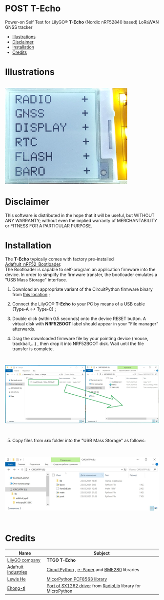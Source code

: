 # POST T-Echo

Power-on Self Test for LilyGO&#174; **T-Echo** (Nordic nRF52840 based) LoRaWAN GNSS tracker

* [Illustrations](https://github.com/lyusupov/POST_TEcho/blob/main/README.md#illustrations)
* [Disclaimer](https://github.com/lyusupov/POST_TEcho/blob/main/README.md#disclaimer)
* [Installation](https://github.com/lyusupov/POST_TEcho/blob/main/README.md#installation)
* [Credits](https://github.com/lyusupov/POST_TEcho/blob/main/README.md#credits)

# Illustrations

<br>

<img src="https://github.com/lyusupov/POST_TEcho/blob/main/docs/images/POST_T-Echo_1.jpg" height="313" width="400">

<br>

# Disclaimer

This software is distributed in the hope that it will be useful, but WITHOUT ANY WARRANTY; without even the implied warranty of MERCHANTABILITY or FITNESS FOR A PARTICULAR PURPOSE.

# Installation

The **T-Echo** typically comes with factory pre-installed [Adafruit_nRF52_Bootloader](https://github.com/adafruit/Adafruit_nRF52_Bootloader).<br>
The Bootloader is capable to self-program an application firmware into the device. In order to simplify the firmware transfer, the bootloader emulates a "USB Mass Storage" interface.

1. Download an appropriate variant of the CircuitPython firmware binary from [this location](https://github.com/lyusupov/POST_TEcho/tree/main/bin) ;

2. Connect the LilyGO&#174; **T-Echo** to your PC by means of a USB cable (Type-A <-> Type-C) ;

3. Double click (within 0.5 seconds) onto the device RESET button. A virtual disk with **NRF52BOOT** label should appear in your "File manager" afterwards.

4. Drag the downloaded firmware file by your pointing device (mouse, trackball,...) , then drop it into NRF52BOOT disk. Wait until the file transfer is complete.

<br>

![](https://github.com/lyusupov/POST_TEcho/blob/main/docs/images/POST_T-Echo_3.jpg)

<br>

5. Copy files from _**src**_ folder into the "USB Mass Storage" as follows: 

<br>

![](https://github.com/lyusupov/POST_TEcho/blob/main/docs/images/POST_T-Echo_2.jpg)

<br>


# Credits

Name|Subject
---|---
[LilyGO company](http://www.lilygo.cn/)|**TTGO T-Echo**
[Adafruit Industries](http://adafruit.com/)|[CircuitPython](https://github.com/adafruit/circuitpython) , [e-Paper](https://github.com/adafruit/Adafruit_CircuitPython_EPD) and [BME280](https://github.com/adafruit/Adafruit_CircuitPython_BME280) libraries 
[Lewis He](https://github.com/lewisxhe)|[MicorPython PCF8563 library](https://github.com/lewisxhe/PCF8563_PythonLibrary)
[Ehong-tl](https://github.com/ehong-tl)|[Port of SX1262 driver](https://github.com/ehong-tl/micropySX126X) from [RadioLib](https://github.com/jgromes/RadioLib) library for MicroPython
